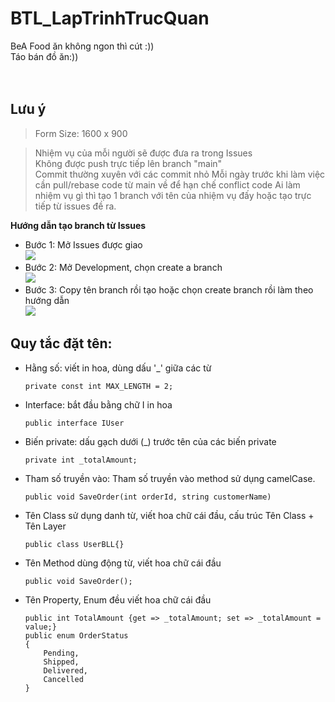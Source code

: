 # BTL_LapTrinhTrucQuan
BeA Food ăn không ngon thì cút :))</br>
 Táo bán đồ ăn:))</br>
</br></br>

 ## Lưu ý
 >Form Size: 1600 x 900</br>

 >Nhiệm vụ của mỗi người sẽ được đưa ra trong Issues</br>
 >Không được push trực tiếp lên branch "main"</br>
 >Commit thường xuyên với các commit nhỏ
 >Mỗi ngày trước khi làm việc cần pull/rebase code từ main về để hạn chế conflict code
 >Ai làm nhiệm vụ gì thì tạo 1 branch với tên của nhiệm vụ đấy hoặc tạo trực tiếp từ issues đề ra.

**Hướng dẫn tạo branch từ Issues**</br>

- Bước 1: Mở Issues được giao</br>
![](https://drive.google.com/uc?export=view&id=1fztRlvER6tcHL95-RJ0yTG0rP6UxMdv3)</br>
- Bước 2: Mở Development, chọn create a branch</br>
![](https://drive.google.com/uc?export=view&id=1V-FvTnSiyO27_gcDzq9gA3dbs0APmfIk)
- Bước 3: Copy tên branch rồi tạo hoặc chọn create branch rồi làm theo hướng dẫn</br>
![](https://drive.google.com/uc?export=view&id=1V2zOH4RaK0S7tnxs9Fm1ZE_pEfOVjai6)



## Quy tắc đặt tên:
- Hằng số: viết in hoa, dùng dấu '_' giữa các từ</br>

  `private const int MAX_LENGTH = 2;`

- Interface: bắt đầu bằng chữ I in hoa</br>

   `public interface IUser`

- Biến private: dấu gạch dưới (_) trước tên của các biến private</br>

   `private int _totalAmount;`

- Tham số truyền vào: Tham số truyền vào method sử dụng camelCase.</br>

   `public void SaveOrder(int orderId, string customerName)`
 
- Tên Class sử dụng danh từ, viết hoa chữ cái đầu, cấu trúc Tên Class + Tên Layer</br>

   `public class UserBLL{}`

- Tên Method dùng động từ, viết hoa chữ cái đầu</br>

   `public void SaveOrder();`

- Tên Property, Enum đều viết hoa chữ cái đầu</br>

   ```
   public int TotalAmount {get => _totalAmount; set => _totalAmount = value;}
   public enum OrderStatus
   {
       Pending,
       Shipped,
       Delivered,
       Cancelled
   }
   ```

